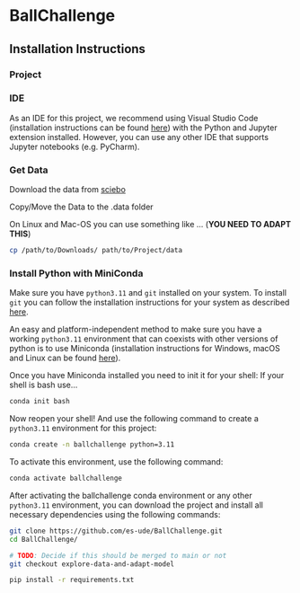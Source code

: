 # BallChallenge

## Installation Instructions

### Project


### IDE

As an IDE for this project, we recommend using Visual Studio Code (installation instructions can be found [here](https://code.visualstudio.com/)) with the Python and Jupyter extension installed. However, you can use any other IDE that supports Jupyter notebooks (e.g. PyCharm).


### Get Data
Download the data from [sciebo](https://udue.de/FEgzS)

Copy/Move the Data to the .data folder 

On Linux and Mac-OS you can use something like ... (**YOU NEED TO ADAPT THIS**)
```bash
cp /path/to/Downloads/ path/to/Project/data
```

### Install Python with MiniConda
Make sure you have `python3.11` and `git` installed on your system. To install `git` you can follow the installation instructions for your system as described [here](https://git-scm.com/book/en/v2/Getting-Started-Installing-Git).

An easy and platform-independent method to make sure you have a working `python3.11` environment that can coexists with other versions of python is to use Miniconda (installation instructions for Windows, macOS and Linux can be found [here](https://docs.conda.io/projects/miniconda/en/latest/)).

Once you have Miniconda installed you need to init it for your shell:
If your shell is bash use...
```bash
conda init bash
```
Now reopen your shell!
And use the following command to create a `python3.11` environment for this project:

```bash
conda create -n ballchallenge python=3.11
```

To activate this environment, use the following command:

```bash
conda activate ballchallenge
```

After activating the ballchallenge conda environment or any other `python3.11` environment, you can download the project and install all necessary dependencies using the following commands:

```bash
git clone https://github.com/es-ude/BallChallenge.git
cd BallChallenge/

# TODO: Decide if this should be merged to main or not
git checkout explore-data-and-adapt-model

pip install -r requirements.txt
```
